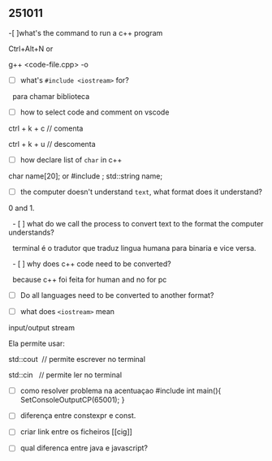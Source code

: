 ## 251011

-[ ]what's the command to run a c++ program

Ctrl+Alt+N or

g++ <code-file.cpp> -o <name-of-the-output>

- [ ] what's `#include <iostream>` for?

  para chamar biblioteca

- [ ] how to select code and comment on vscode

ctrl + k + c // comenta

ctrl + k + u // descomenta

- [ ] how declare list of `char` in c++

char name[20]; or #include <string>; std::string name;

- [ ] the computer doesn't understand `text`, what format does it understand?

0 and 1.

  - [ ] what do we call the process to convert text to the format the computer understands?

  terminal é o tradutor que traduz lingua humana para binaria e vice versa.

  - [ ] why does c++ code need to be converted?

  because c++ foi feita for human and no for pc

- [ ] Do all languages need to be converted to another format?

  

- [ ] what does `<iostream>` mean

input/output stream

Ela permite usar:

std::cout  // permite escrever no terminal

std::cin   // permite ler no terminal

- [ ] como resolver problema na acentuaçao
#include <windows>
int main(){
SetConsoleOutputCP(65001);
} 


-[ ] diferença entre constexpr e const.
-[ ] criar  link entre os ficheiros
 [[cig]]


- [ ] qual diferenca entre java e javascript?